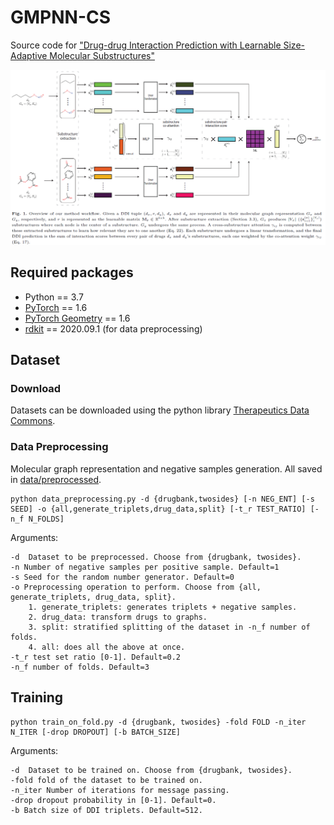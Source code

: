 # GMPNN-CS
Source code for ["Drug-drug Interaction Prediction with Learnable Size-Adaptive Molecular Substructures"]() 
   
![Overview GMPNN-CS framework](Framework.png)  

 ## Required packages
* Python == 3.7
* [PyTorch](https://pytorch.org/) == 1.6
* [PyTorch Geometry](https://pytorch-geometric.readthedocs.io/) == 1.6
* [rdkit](https://www.rdkit.org/) == 2020.09.1 (for data preprocessing)

## Dataset
### Download
Datasets can be downloaded using the python library [Therapeutics Data Commons](https://tdcommons.ai/).

### Data Preprocessing
Molecular graph representation and negative samples generation. All saved in [data/preprocessed](data/preprocessed).   

    python data_preprocessing.py -d {drugbank,twosides} [-n NEG_ENT] [-s SEED] -o {all,generate_triplets,drug_data,split} [-t_r TEST_RATIO] [-n_f N_FOLDS]

Arguments:

    -d  Dataset to be preprocessed. Choose from {drugbank, twosides}.
    -n Number of negative samples per positive sample. Default=1
    -s Seed for the random number generator. Default=0
    -o Preprocessing operation to perform. Choose from {all, generate_triplets, drug_data, split}.
        1. generate_triplets: generates triplets + negative samples.
        2. drug_data: transform drugs to graphs.
        3. split: stratified splitting of the dataset in -n_f number of folds.
        4. all: does all the above at once.
    -t_r test set ratio [0-1]. Default=0.2
    -n_f number of folds. Default=3
## Training 
    python train_on_fold.py -d {drugbank, twosides} -fold FOLD -n_iter N_ITER [-drop DROPOUT] [-b BATCH_SIZE]

Arguments:

    -d  Dataset to be trained on. Choose from {drugbank, twosides}.
    -fold fold of the dataset to be trained on.
    -n_iter Number of iterations for message passing.
    -drop dropout probability in [0-1]. Default=0.
    -b Batch size of DDI triplets. Default=512.